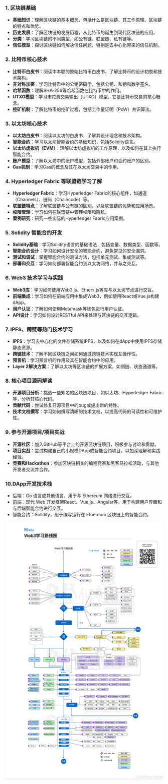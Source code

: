### 1. 区块链基础

- **基础知识**：理解区块链的基本概念，包括什么是区块链、其工作原理、区块链的特点和优势。
- **历史发展**：了解区块链的发展历程，从比特币的诞生到现代区块链的应用。
- **分类**：学习区块链的不同类型，如公有链、联盟链、私有链等。
- **信任模型**：探讨区块链如何解决信任问题，特别是去中心化带来的信任机制。

### 2. 比特币核心技术

- **比特币白皮书**：阅读中本聪的原始比特币白皮书，了解比特币的设计初衷和技术架构。
- **非对称加密**：学习比特币中的公钥密码学，包括公钥、私钥和数字签名。
- **哈希函数**：理解SHA-256等哈希函数在比特币中的作用。
- **UTXO模型**：学习未花费交易输出（UTXO）模型，它是比特币交易的核心概念。
- **挖矿机制**：了解比特币的挖矿过程，包括工作量证明（PoW）共识算法。

### 3. 以太坊核心技术

- **以太坊白皮书**：阅读以太坊的白皮书，了解其设计理念和技术架构。
- **智能合约**：学习以太坊智能合约的基础知识，包括Solidity语言。
- **以太坊虚拟机（EVM）**：理解以太坊虚拟机的工作原理，以及如何在其上执行智能合约。
- **账户模型**：了解以太坊中的账户模型，包括外部账户和合约账户的区别。
- **Gas机制**：学习Gas的概念及其在以太坊交易中的作用。

### 4. Hyperledger Fabric 等联盟链学习了解

- **Hyperledger Fabric**：学习Hyperledger Fabric的核心组件，如通道（Channels）、链码（Chaincode）等。
- **联盟链特点**：了解联盟链与公有链的区别，以及联盟链的优势和应用场景。
- **权限管理**：学习如何在联盟链中管理权限和隐私。
- **案例研究**：研究一些实际的Hyperledger Fabric应用案例。

### 5. Solidity 智能合约开发

- **Solidity基础**：学习Solidity语言的基础语法，包括变量、数据类型、函数等。
- **智能合约设计**：学习如何设计安全的智能合约，避免常见的安全漏洞。
- **测试和调试**：掌握智能合约的测试方法，包括单元测试、集成测试等。
- **部署和交互**：学习如何部署智能合约到以太坊网络，并与之交互。

### 6. Web3 技术学习与实践

- **Web3库**：学习如何使用Web3.js、Ethers.js等库与以太坊节点进行交互。
- **前端集成**：学习如何在前端应用中集成Web3，例如使用React或Vue.js构建dApp。
- **用户认证**：了解如何使用Metamask等钱包进行用户认证。
- **API设计**：学习如何设计RESTful API来处理与区块链的交互逻辑。

### 7. IPFS、跨链等热门技术学习

- **IPFS**：学习去中心化的文件存储系统IPFS，以及如何在dApp中使用IPFS存储静态资源。
- **跨链技术**：了解不同区块链之间如何通过跨链技术实现互操作性。
- **预言机**：学习预言机的作用及其在智能合约中的应用。
- **Layer 2解决方案**：了解以太坊等区块链的扩展方案，如侧链、状态通道等。

### 8. 核心项目源码解读

- **开源项目分析**：挑选一些知名的区块链项目，如以太坊、Hyperledger Fabric等，分析其核心代码。
- **贡献代码**：尝试修复开源项目中的bug或提出新的特性。
- **技术文档撰写**：学习如何撰写清晰的技术文档，以提高代码的可读性和可维护性。

### 9. 参与开源项目/项目实战

- **开源社区**：加入GitHub等平台上的开源区块链项目，积极参与讨论和贡献。
- **项目实战**：尝试构建自己的小规模DApp或智能合约项目，以加深理解和实践经验。
- **竞赛和Hackathon**：参加区块链相关的编程竞赛和黑客马拉松活动，与其他开发者交流并合作。

### 10.DApp开发技术栈

- 后端：Go 语言或其他语言，用于与 Ethereum 网络进行交互。
- 前端：现代 Web 开发框架React、Vue.js、Angular等，用于构建用户界面和与后端智能合约进行交互。
- 智能合约：Solidity，用于编写运行在 Ethereum 区块链上的智能合约。

![image-20240814021639934](../../picture/f3f4d67871ea4ce9b8ba21afd1650f9e.png)